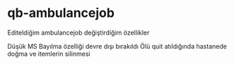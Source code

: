 # qb-ambulancejob

Editeldiğim ambulancejob değiştirdiğim özellikler

Düşük MS
Bayılma özelliği devre dışı bırakıldı
Ölü quit atıldığında hastanede doğma ve itemlerin silinmesi
